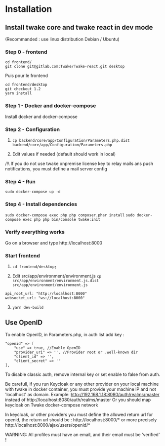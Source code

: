 # Installation

## Install twake core and twake react in dev mode
(Recommanded : use linux distribution Debian / Ubuntu)

### Step 0 - frontend
```
cd frontend/
git clone git@gitlab.com:Twake/Twake-react.git desktop
```

Puis pour le frontend
```
cd frontend/desktop
git checkout 1.2
yarn install
```


### Step 1 - Docker and docker-compose
Install docker and docker-compose

### Step 2 - Configuration
1. `cp backend/core/app/Configuration/Parameters.php.dist backend/core/app/Configuration/Parameters.php`

2. Edit values if needed (default should work in local)

/!\ If you do not use twake onpremise license key to relay mails ans push notifications, you must define a mail server config

### Step 4 - Run
`sudo docker-compose up -d`

### Step 4 - Install dependencies
`sudo docker-compose exec php php composer.phar install`
`sudo docker-compose exec php php bin/console twake:init`

### Verify everything works
Go on a browser and type http://localhost:8000

### Start frontend
1. `cd frontend/desktop;`

2. Edit src/app/environment/environment.js
`cp src/app/environment/environment.js.dist  src/app/environment/environment.js `
```
api_root_url: "http://localhost:8000"
websocket_url: "ws://localhost:8000"
```

3. `yarn dev-build`


## Use OpenID

To enable OpenID, in Parameters.php, in auth list add key :
```
"openid" => [
    "use" => true, //Enable OpenID
    "provider_uri" => '', //Provider root or .well-known dir
    "client_id" => '',
    "client_secret" => ''
],
```

To disable classic auth, remove internal key or set enable to false from auth.

Be carefull, if you run Keycloak or any other provider on your local machine with twake in docker container, you must provide your machine IP and not 'localhost' as domain.
Example: http://192.168.1.18:8080/auth/realms/master instead of http://localhost:8080/auth/realms/master
Or you should map keycloak on Twake docker-compose network

In keycloak, or other providers you must define the allowed return url for openid, the return url should be :
http://localhost:8000/* or more precisely http://localhost:8000/ajax/users/openid/*

WARNING: All profiles must have an email, and their email must be 'verified' !